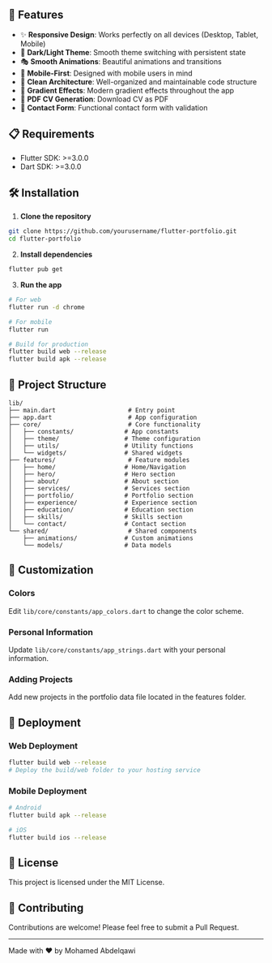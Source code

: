 
## 🚀 Features

- ✨ **Responsive Design**: Works perfectly on all devices (Desktop, Tablet, Mobile)
- 🎨 **Dark/Light Theme**: Smooth theme switching with persistent state
- 🎭 **Smooth Animations**: Beautiful animations and transitions
- 📱 **Mobile-First**: Designed with mobile users in mind
- 🎯 **Clean Architecture**: Well-organized and maintainable code structure
- 🌈 **Gradient Effects**: Modern gradient effects throughout the app
- 📄 **PDF CV Generation**: Download CV as PDF
- 📧 **Contact Form**: Functional contact form with validation

## 📋 Requirements

- Flutter SDK: >=3.0.0
- Dart SDK: >=3.0.0

## 🛠️ Installation

1. **Clone the repository**
```bash
git clone https://github.com/yourusername/flutter-portfolio.git
cd flutter-portfolio
```

2. **Install dependencies**
```bash
flutter pub get
```

3. **Run the app**
```bash
# For web
flutter run -d chrome

# For mobile
flutter run

# Build for production
flutter build web --release
flutter build apk --release
```

## 📁 Project Structure

```
lib/
├── main.dart                    # Entry point
├── app.dart                     # App configuration
├── core/                        # Core functionality
│   ├── constants/              # App constants
│   ├── theme/                  # Theme configuration
│   ├── utils/                  # Utility functions
│   └── widgets/                # Shared widgets
├── features/                    # Feature modules
│   ├── home/                   # Home/Navigation
│   ├── hero/                   # Hero section
│   ├── about/                  # About section
│   ├── services/               # Services section
│   ├── portfolio/              # Portfolio section
│   ├── experience/             # Experience section
│   ├── education/              # Education section
│   ├── skills/                 # Skills section
│   └── contact/                # Contact section
└── shared/                      # Shared components
    ├── animations/             # Custom animations
    └── models/                 # Data models
```

## 🎨 Customization

### Colors
Edit `lib/core/constants/app_colors.dart` to change the color scheme.

### Personal Information
Update `lib/core/constants/app_strings.dart` with your personal information.

### Adding Projects
Add new projects in the portfolio data file located in the features folder.

## 🚀 Deployment

### Web Deployment
```bash
flutter build web --release
# Deploy the build/web folder to your hosting service
```

### Mobile Deployment
```bash
# Android
flutter build apk --release

# iOS
flutter build ios --release
```

## 📄 License

This project is licensed under the MIT License.

## 🤝 Contributing

Contributions are welcome! Please feel free to submit a Pull Request.

---

Made with ❤️ by Mohamed Abdelqawi